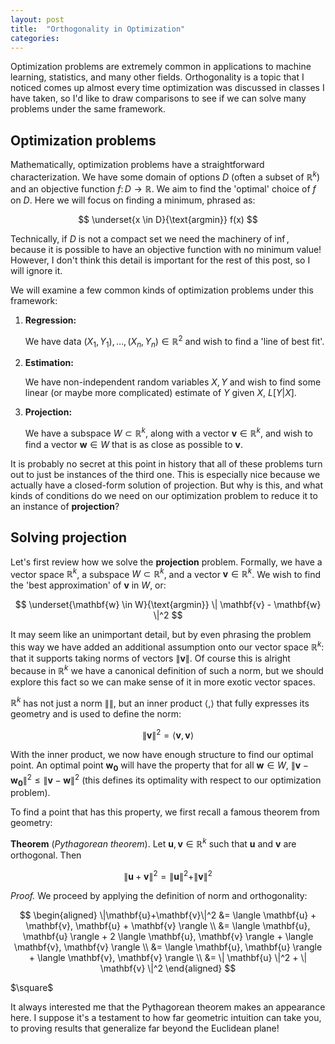 ```yaml
---
layout: post
title:  "Orthogonality in Optimization"
categories: 
---
```


Optimization problems are extremely common in applications to machine learning, statistics, and many other fields.
Orthogonality is a topic that I noticed comes up almost every time optimization was discussed in classes I have taken,
so I'd like to draw comparisons to see if we can solve many problems under the same framework.

## Optimization problems

Mathematically, optimization problems have a straightforward characterization.
We have some domain of options $D$ (often a subset of $\mathbb{R}^k$) and an objective
function $f \colon D \to \mathbb{R}$. We aim to find the 'optimal' choice of $f$ on $D$.
Here we will focus on finding a minimum, phrased as:

$$ \underset{x \in D}{\text{argmin}} f(x) $$

Technically, if $D$ is not a compact set we need the machinery of $\inf$,
because it is possible to have an objective function with no minimum value!
However, I don't think this detail is important for the rest of this post, so I will ignore it.

We will examine a few common kinds of optimization problems under this framework:

1. __Regression:__

    We have data $(X_1, Y_1), \ldots, (X_n, Y_n) \in \mathbb{R}^2$ and wish to find a 'line of best fit'.

2. __Estimation:__

    We have non-independent random variables $X, Y$ and wish to find some linear (or maybe more complicated) estimate of $Y$ given $X$, $L[Y|X]$.

3. __Projection:__

    We have a subspace $W \subset \mathbb{R}^k$, along with a vector $\mathbf{v} \in \mathbb{R}^k$, and wish to find a vector $\mathbf{w} \in W$ that is as close as possible to $\mathbf{v}$.

It is probably no secret at this point in history that all of these problems turn out to just be instances of the third one.
This is especially nice because we actually have a closed-form solution of projection.
But why is this, and what kinds of conditions do we need on our optimization problem to reduce it to an instance of __projection__?

## Solving projection

Let's first review how we solve the __projection__ problem.
Formally, we have a vector space $\mathbb{R}^k$, a subspace $W \subset \mathbb{R}^k$, and a vector $\mathbf{v} \in \mathbb{R}^k$.
We wish to find the 'best approximation' of $\mathbf{v}$ in $W$, or:

$$ \underset{\mathbf{w} \in W}{\text{argmin}} \| \mathbf{v} - \mathbf{w} \|^2 $$

It may seem like an unimportant detail, but by even phrasing the problem this way we have added an additional assumption onto our vector space
$\mathbb{R}^k$: that it supports taking norms of vectors $\| \mathbf{v} \|$.
Of course this is alright because in $\mathbb{R}^k$ we have a canonical definition of such a norm,
but we should explore this fact so we can make sense of it in more exotic vector spaces.

$\mathbb{R}^k$ has not just a norm $\| \|$, but an inner product $\langle, \rangle$ that fully expresses its geometry and is used to define the norm:

$$ \| \mathbf{v} \|^2 = \langle \mathbf{v}, \mathbf{v} \rangle $$

With the inner product, we now have enough structure to find our optimal point.
An optimal point $\mathbf{w_0}$ will have the property that for all $\mathbf{w} \in W$,
$\| \mathbf{v} - \mathbf{w_0} \|^2 \leq \| \mathbf{v} - \mathbf{w} \|^2$ (this defines its optimality with respect to our optimization problem).

To find a point that has this property, we first recall a famous theorem from geometry:

__Theorem__ (_Pythagorean theorem_).
Let $\mathbf{u}, \mathbf{v} \in \mathbb{R}^k$ such that $\mathbf{u}$ and $\mathbf{v}$ are orthogonal. Then

$$\|\mathbf{u}+\mathbf{v}\|^2 = \| \mathbf{u} \|^2 + \|\mathbf{v} \|^2$$

_Proof._  We proceed by applying the definition of norm and orthogonality:

$$ \begin{aligned}
  \|\mathbf{u}+\mathbf{v}\|^2 &= \langle \mathbf{u} + \mathbf{v}, \mathbf{u} + \mathbf{v} \rangle \\
  &= \langle \mathbf{u}, \mathbf{u} \rangle + 2 \langle \mathbf{u}, \mathbf{v} \rangle + \langle \mathbf{v}, \mathbf{v} \rangle \\
  &=  \langle \mathbf{u}, \mathbf{u} \rangle + \langle \mathbf{v}, \mathbf{v} \rangle \\
  &= \| \mathbf{u} \|^2 + \| \mathbf{v} \|^2
\end{aligned}
$$

<div class="pull-right">
$\square$
</div>

It always interested me that the Pythagorean theorem makes an appearance here.
I suppose it's a testament to how far geometric intuition can take you, to proving results that generalize far beyond the Euclidean plane!